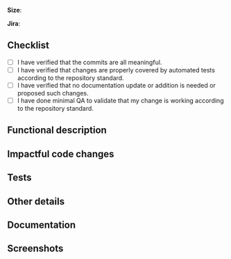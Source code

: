 **Size**: <!-- S|M|L|XL -->

**Jira**: <!-- full link to Jira dev ticket -->

## Checklist
<!--
This checklist is meant to be **ALL** checked before submitting your PR for review.

If not, the PR should not be opened until this is done.
-->

- [ ] I have verified that the commits are all meaningful.
- [ ] I have verified that changes are properly covered by automated tests according to the repository standard.
- [ ] I have verified that no documentation update or addition is needed or proposed such changes.
- [ ] I have done minimal QA to validate that my change is working according to the repository standard.

## Functional description

<!--
What was added functionally. For instance:
- New button to trigger a nuclear attack
- Rework of left menu
- ...
-->

## Impactful code changes

<!--
If you made changes structural changes to the code base that will impact how we do things (code organisation, refactoring, build / configuration), list them here. For instance:
- Split BigThing controller into multiple smaller controllers
- Change the structure of the spaces configuration
- Major rework of file build.yaml (renaming, adding triggers, ...)
-->

## Tests

<!--
- If the automated test coverage of the changes are not what we do usually, explain why.
- List what manual tests have been run in addition to automated tests, if any; for example:
  - All combinations iOS/Android have been tested
  - Connection with AppCenter has been tested
-->

## Other details

<!-- Indicate here important details about your review and your changes -->

## Documentation

<!-- List documentation changes (with links), if any -->

## Screenshots

<!-- Relevant screenshots, if any -->
